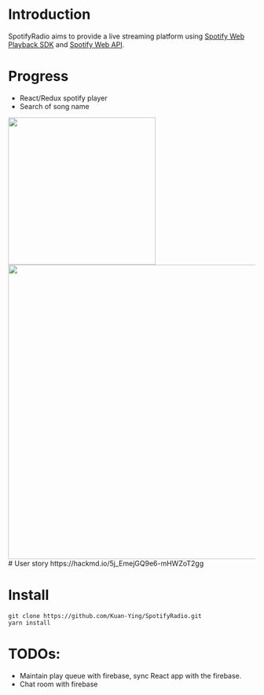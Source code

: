 # Introduction
SpotifyRadio aims to provide a live streaming platform using [Spotify Web Playback SDK](https://developer.spotify.com/documentation/web-playback-sdk/reference/) and [Spotify Web API](https://developer.spotify.com/documentation/web-api/reference/).

# Progress
- React/Redux spotify player
- Search of song name

<img src="https://i.imgur.com/d0zeX0M.png" width="300">
<img src="https://i.imgur.com/3PBDtA5.png" width="600">
# User story
https://hackmd.io/5j_EmejGQ9e6-mHWZoT2gg

# Install

```
git clone https://github.com/Kuan-Ying/SpotifyRadio.git
yarn install
```
# TODOs:
- Maintain play queue with firebase, sync React app with the firebase.
- Chat room with firebase
